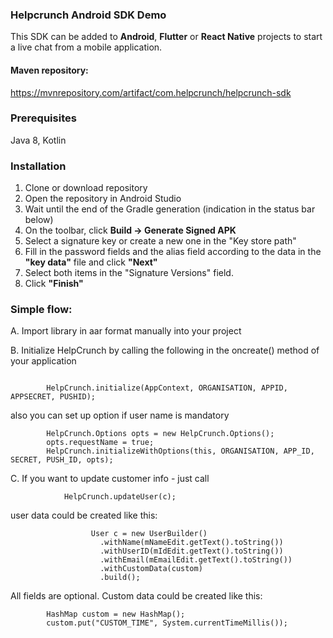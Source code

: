 ### Helpcrunch Android SDK Demo

This SDK can be added to **Android**, **Flutter** or **React Native** projects to start a live chat from a mobile application.

#### Maven repository:
https://mvnrepository.com/artifact/com.helpcrunch/helpcrunch-sdk

### Prerequisites
Java 8, Kotlin

### Installation
1. Clone or download repository
2. Open the repository in Android Studio
3. Wait until the end of the Gradle generation (indication in the status bar below)
4. On the toolbar, click **Build -> Generate Signed APK**
5. Select a signature key or create a new one in the "Key store path"
6. Fill in the password fields and the alias field according to the data in the **"key data"** file and click **"Next"**
7. Select both items in the "Signature Versions" field.
8. Click **"Finish"**

### Simple flow: ###

A. Import library in aar format manually into your project

B. Initialize HelpCrunch by calling the following in the oncreate() method of your application 
```

        HelpCrunch.initialize(AppContext, ORGANISATION, APPID, APPSECRET, PUSHID);

```

also you can set up option if user name is mandatory


```
        HelpCrunch.Options opts = new HelpCrunch.Options();
        opts.requestName = true;
        HelpCrunch.initializeWithOptions(this, ORGANISATION, APP_ID, SECRET, PUSH_ID, opts);
```

C. If you want to update customer info - just call

```
            HelpCrunch.updateUser(c);
```

user data could be created like this:

```
                  User c = new UserBuilder()
                    .withName(mNameEdit.getText().toString())
                    .withUserID(mIdEdit.getText().toString())
                    .withEmail(mEmailEdit.getText().toString())
                    .withCustomData(custom)
                    .build();
```

All fields are optional. Custom data could be created like this:

```
        HashMap custom = new HashMap();
        custom.put("CUSTOM_TIME", System.currentTimeMillis());
```
